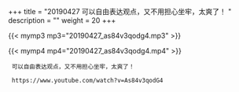 +++
title = "20190427  可以自由表达观点，又不用担心坐牢，太爽了！ "
description = ""
weight = 20
+++

{{< mymp3 mp3="20190427_as84v3qodg4.mp3" >}}

{{< mymp4 mp4="20190427_as84v3qodg4.mp4" >}}

     可以自由表达观点，又不用担心坐牢，太爽了！ 
     
     https://www.youtube.com/watch?v=As84v3qodG4 
